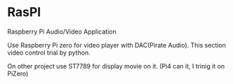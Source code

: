# RasPI
Raspberry Pi Audio/Video Application

Use Raspberry Pi zero for video player with DAC(Pirate Audio).
This section video control trial by python.

On other project use ST7789 for display movie on it.
(Pi4 can it, I trinig it on PiZero)
